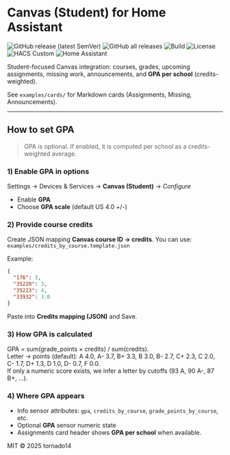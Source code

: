 # Canvas (Student) for Home Assistant

![GitHub release (latest SemVer)](https://img.shields.io/github/v/release/tornado14/canvas_student)
![GitHub all releases](https://img.shields.io/github/downloads/tornado14/canvas_student/total)
![Build](https://img.shields.io/github/actions/workflow/status/tornado14/canvas_student/release.yml?branch=main)
![License](https://img.shields.io/github/license/tornado14/canvas_student)
![HACS Custom](https://img.shields.io/badge/HACS-Custom-blue.svg)
![Home Assistant](https://img.shields.io/badge/Home%20Assistant-Integration-03A9F4)

Student-focused Canvas integration: courses, grades, upcoming assignments, missing work, announcements, and **GPA per school** (credits-weighted).

See `examples/cards/` for Markdown cards (Assignments, Missing, Announcements).

---

## How to set GPA

> GPA is optional. If enabled, it is computed per school as a credits-weighted average.

### 1) Enable GPA in options
Settings → Devices & Services → **Canvas (Student)** → *Configure*  
- Enable **GPA**  
- Choose **GPA scale** (default US 4.0 +/-)

### 2) Provide course credits
Create JSON mapping **Canvas course ID → credits**. You can use:
`examples/credits_by_course.template.json`

Example:
```json
{
  "176": 3,
  "35220": 3,
  "35223": 4,
  "33932": 3.0
}
```

Paste into **Credits mapping (JSON)** and Save.

### 3) How GPA is calculated
GPA = sum(grade_points × credits) / sum(credits).  
Letter → points (default): A 4.0, A- 3.7, B+ 3.3, B 3.0, B- 2.7, C+ 2.3, C 2.0, C- 1.7, D+ 1.3, D 1.0, D- 0.7, F 0.0.  
If only a numeric score exists, we infer a letter by cutoffs (93 A, 90 A-, 87 B+, …).

### 4) Where GPA appears
- Info sensor attributes: `gpa`, `credits_by_course`, `grade_points_by_course`, etc.
- Optional **GPA** sensor numeric state
- Assignments card header shows **GPA per school** when available.

MIT © 2025 tornado14
